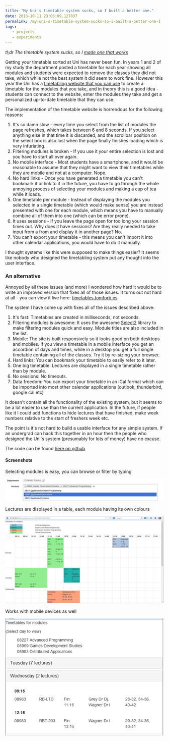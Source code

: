 ```yaml
---
title: "My Uni's timetable system sucks, so I built a better one."
date: 2013-10-11 23:05:09.127837
permalink: /my-uni-s-timetable-system-sucks-so-i-built-a-better-one-1
tags:
   - projects
   - experiments
---
```


*tl;dr The timetable system sucks, so I [made one that works](#an-alternative)*

Getting your timetable sorted at Uni has never been fun. In years 1 and 2 of my study the department posted a timetable for each year showing all modules and students were expected to remove the classes they did not take, which while not the best system it did seem to work fine. However this year the Uni has a [timetabling website that you can use](http://sws.hull.ac.uk/default.aspx) to create a timetable for the modules that you take, and in theory this is a good idea - students can connect to the website, enter the modules they take and get a personalized up-to-date timetable that they can use.

The implementation of the timetable website is horrendous for the following reasons:

   1. It's so damn slow - every time you select from the list of modules the page refreshes, which takes between 6 and 8 seconds. If you select anything else in that time it is discarded, and the scrollbar position on the select box is also lost when the page finally finishes loading which is very infuriating.
   2. Filtering modules is broken - If you use it your entire selection is lost and you have to start all over again.
   3. No mobile interface - Most students have a smartphone, and it would be reasonable to assume that they might want to view their timetables while they are mobile and not at a computer. Nope.
   4. No hard links - Once you have generated a timetable you can't bookmark it or link to it in the future, you have to go through the whole annoying process of selecting your modules and making a cup of tea while it loads.
   5. One timetable per module - Instead of displaying the modules you selected in a single timetable (which would make sense) you are instead presented with one for each module, which means you have to manually combine all of them into one (which can be error prone).
   6. It uses sessions - if you leave the page open for too long your session times out. Why does it have sessions? Are they really needed to take input from a from and display it in another page? No.
   7. You can't export your timetable - this means you can't import it into other calendar applications, you would have to do it manually.

I thought systems like this were supposed to make things easier? It seems like nobody who designed the timetabling system put any thought into the user interface.

### An alternative
Annoyed by all these issues (and more) I wondered how hard it would be to write an improved version that fixes all of those issues. It turns out not hard at all - you can view it live here: [timetables.tomforb.es](http://timetables.tomforb.es/).

The system I have come up with fixes all of the issues described above:

   1. It's fast: Timetables are created in milliseconds, not seconds.
   2. Filtering modules is awesome: It uses the awesome [Select2](http://ivaynberg.github.io/select2/) library to make filtering modules quick and easy. Module titles are also included in the list.
   3. Mobile: The site is built responsively so it looks good on both desktops and mobiles. If you view a timetable in a mobile interface you get an accordion of days and times, while in a desktop you get a full single timetable containing all of the classes. Try it by re-sizing your browser.
   4. Hard links: You can bookmark your timetable to easily refer to it later.
   5. One big timetable: Lectures are displayed in a single timetable rather than by module.
   6. No sessions: No timeouts.
   7. Data freedom: You can export your timetable in an iCal format which can be imported into most other calendar applications (outlook, thunderbird, google cal etc)

It doesn't contain all the functionality of the existing system, but it seems to be a lot easier to use than the current application. In the future, if people like it I could add functions to hide lectures that have finished, make week numbers relative to the start of freshers week etc.

The point is it's not hard to build a usable interface for any simple system. If an undergrad can hack this together in an hour then the people who designed the Uni's system (presumably for lots of money) have no excuse.

The code can be found [here on github](https://github.com/orf/uni_timetables)

#### Screenshots
Selecting modules is easy, you can browse or filter by typing

![](./select2_I52URROQ.png)

Lectures are displayed in a table, each module having its own colours

![](./new1_V2PBAXDX.png)

Works with mobile devices as well

![](./mobile1_DLSM4H7P.png)


    